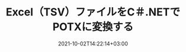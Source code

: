 ---
############################# Static ############################
layout: "autogen-gist"
date: 2021-10-02T14:22:14+03:00
draft: false
path: "ja/total/net/conversion/tsv-to-potx/"
other_out_formats: "PDF DOC DOCX DOCM DOT DOTX DOTM TXT RTF HTML HTM MHTML MHT XLS XLSX XLSM XLSB XLT XLTX XLTM XLAM CSV TSV DIF SXC FODS PPT PPTX PPS PPSX PPSM POT POTX PPTM POTM ODT OTT OTP ODP ODS EMZ WMZ SVG SVGZ XPS TEX DCM WMF EMF BMP PNG GIF JPEG TIFF ICO WEBP JP2 TGA PSB PSD EPUB MD XML JSON DICOM FODP JPG"
ad_headline: "TSVをPOTXに変換する | .NET"
ad_description: ".NETアプリケーション向けの最も正確なTSVからPOTXへのドキュメント変換ソリューション。"

############################# Head ############################
head_title: "C＃ASP.NETでExcelTSVをPOTXに変換する| .NETドキュメント変換"
head_description: ".NETExcelスプレッドシートドキュメントフォーマット変換API。 .NET（C＃、VB.NET、ASP.NET、および.NET Core）アプリケーションでTSVをPOTXおよび100以上の他の画像とドキュメントファイル形式に変換します。"

############################# Header ############################
title: "Excel（TSV）ファイルをC＃.NETでPOTXに変換する"
description: "ネイティブExcelドキュメントコンバータAPIを使用して、C＃VB.NETおよびASP.NETアプリケーションでTSVをPOTXに変換します。柔軟なドキュメント変換機能を使用して、結果のドキュメントの外観をカスタマイズします。すべての一般的なExcelワークシート形式をWord文書、PowerPointプレゼンテーション、PDF、Photoshop、eBook、Web、および画像ファイル形式との間で正確に変換します。ドキュメント全体を変換するか、選択したページ番号またはページ範囲に基づいてソースドキュメントファイルの特定のページを選択し、サポートされているドキュメント形式に簡単に変換します。"

############################# SubMenu ############################
submenu:
    enable: false

############################# Content ############################
content:
    enable: true
    block:
    - title_left: "C＃.NETでTSVをPOTXに変換する方法"
      content_left: |
          .NETでTSVからPOTXに変換するには、次の簡単な手順に従ってください。変換されたPOTXドキュメントをそのまま表示するか、外部ソフトウェアを使用せずにHTMLとしてレンダリングして表示します。

          -   TSVドキュメントを変換する**Converter**オブジェクトを作成します
          -   POTX形式の変換オプションを設定します
          -   POTXに変換するには、**Converter**クラスインスタンスの**Convert**メソッドを呼び出します
          -   HTMLビューアのオプションを設定する
          -   変換されたPOTXをHTMLとして表示する**Viewer**オブジェクトを作成します
          
      title_right: "ダウンロードとインストール手順"
      content_right: |
          Wordファイル形式をさまざまな画像やドキュメントタイプに変換するには、`GroupDocs.Conversion`と`GroupDocs.Viewer`の名前空間が必要です。 これには、PDF、Microsoft Office（Word、Excel、PowerPoint、Project、Outlook）、OpenDocument、HTML、およびCAD図が含まれます。 Conholdate.Totalが提供する他の [Officeドキュメント用の.NET API](https://products.conholdate.com/total/net/)。
          
          [ダウンロード](https://downloads.conholdate.com/total/net) からそれぞれのアセンブリファイルを取得するか、[Nuget](https://www.nuget.org/packages/Conholdate.Total/) からパッケージ全体をフェッチして、ワークスペースに直接 `Conholdate.Total` を追加します。
          
      gisthash: "4f311c07ae9ee691b8afb7960aa6c806"
      gistfile: "excel-to-pdf-conversion.cs"

    - title_left: "C＃でExcelをPDF/Word/HTML/PPTXに変換する"
      content_left: |
          Excelスプレッドシートを、C＃.NETコードを使用して、PDF、HTML、PowerPointプレゼンテーション、ワードプロセッシングファイル形式などの他の一般的なドキュメント形式に変換します。ソースExcelブックをロードし、変換されたドキュメントとして他のドキュメント形式で保存します。

          -   **Converter**オブジェクトを作成し、それにソースExcelファイルを渡します
          -   適切な**ConvertOptions**クラスをインスタンス化します。 （PDFへの変換用の**PdfConvertOptions**、Word形式への変換用の**WordProcessingConvertOptions**、HTMLへの変換用の**MarkupConvertOptions**、PowerPoint形式への変換用の**PresentationConvertOptions**）
          -   PDF / HTML / PPTXまたはWord文書形式に変換するには、**Converter**クラスインスタンスの**Convert**メソッドを呼び出します
          
      title_right: "パスワードで保護されたアーカイブの変換"
      content_right: |
          場合によっては、変換されたドキュメントサイズが大きくなり、変換に時間がかかることがあります。デフォルトでは、キャッシュされた変換済みドキュメントはローカルドライブに保存されますが、[Conholdate.Total for .NET](https://products.conholdate.com/total/net/) は、iCacheインターフェイスを使用して効率的に管理するカスタムキャッシュ実装機能を提供しますキャッシュ変換は独自の方法で行われます。これにより、反復的な変換プロセス全体が高速化されます。
          
          [.NET Excel変換ライブラリ](https://products.groupdocs.com/conversion/net/) は、パスワードで保護されたアーカイブとの間の変換、および変換結果のZIP、RAR、7Z、TAR、GZ、BZ2への圧縮もサポートしています。アーカイブ形式。
          
      gisthash: "4f311c07ae9ee691b8afb7960aa6c806"
      gistfile: "excel-to-pdf-word-html-powerpoint-conversion.cs"

    - title_left: "C＃のPOTXにテキストまたは画像の透かしを追加する"
      content_left: |
          ドキュメント（TSVからPOTX）を元のファイルとまったく同じように正確に変換し、C＃.NETを使用して、変換されたドキュメントページにテキストまたは画像の透かしを適用します。

          -   TSVドキュメントを変換する**Converter**オブジェクトを作成します
          -   **WatermarkOptions**クラスの新しいインスタンスを作成します
          -   透かしのプロパティ（色、幅、テキスト、画像など）を指定します
          -   適切な**ConvertOptions**クラスをインスタンス化します
          -   **ConvertOptions**インスタンスの**Watermark**プロパティを設定します
          -   POTXに変換するには、**Converter**クラスインスタンスの**Convert**メソッドを呼び出します
        
      title_right: "ソースドキュメント情報の抽出"
      content_right: |
          ドキュメント情報抽出機能を使用すると、ソースドキュメントファイルに関する基本情報を取得できるだけでなく、Microsoft Projectファイルのプロジェクトの開始日と終了日、PDFドキュメントの印刷制限など、ファイル形式固有の貴重な情報の抽出もサポートされます。 Outlookデータファイルなどで囲まれたフォルダのリスト。

          Windows Azure、Mono、Xamarinなどのプラットフォームを使用しながら、Windows、Linux、macOSなどのさまざまなオペレーティングシステムで一般的なドキュメントファイル形式を変換します。
          
      gisthash: "a15affe15284876ce010a315a09da1f0"
      gistfile: "convert-word-to-pdf-and-add-text-watermark-to-converted-pdf.cs"

    - title_left: "JSONファイルをC＃.NETでExcelに変換する"
      content_left: |
          Conholdate.Total for .NET APIを使用すると、.NETでJSONファイルをExcelに変換するのが簡単になります。 JSONファイルをデータソースとして使用し、外部ソフトウェアを使用せずに数行のC #codeを追加することで、Excelスプレッドシートファイル形式に正確に変換します。

          -   JSONファイルを変換する**Converter**オブジェクトを作成します
          -   **SpreadsheetConvertOptions**クラスをインスタンス化します
          -   XLSXに変換するには、**Converter**クラスインスタンスの**Convert**メソッドを呼び出します
          
      title_right: "離れた場所にあるドキュメントの読み込みと変換"
      content_right: |
          Conholdate.Total for .NETの使用–開発者は、Amazon S3、Microsoft Azure Blob、FTP、ローカルディスク、ストリーム、単純なURLなどのさまざまなリモートロケーションおよびクラウドドキュメントストレージリソースからドキュメントをロードおよび変換できます。リモートに配置されたドキュメントストリームを取得するメソッドを指定し、それをコンストラクターとしてConverterクラスに渡す必要があります。
          
          Conholdate.Total for .NET APIは、Windowsフォーム、ASP.NET、WPF、WCF、または.NETFramework2.0以降に基づく任意の種類のアプリケーションにネイティブです。
          
      gisthash: "7864dd1c0c16ca647722d18664d5c84a"
      gistfile: "json-to-excel-spreadsheet-conversion.cs"

############################# About Formats ############################
about_formats:
    enable: false
############################# More Formats ############################
more_formats:
    enable: true
    auto: false
    other_out_formats: PDF DOC DOCX DOCM DOT DOTX DOTM TXT RTF HTML HTM MHTML MHT XLS XLSX XLSM XLSB XLT XLTX XLTM XLAM CSV TSV DIF SXC FODS PPT PPTX PPS PPSX PPSM POT POTX PPTM POTM ODT OTT OTP ODP ODS EMZ WMZ SVG SVGZ XPS TEX DCM WMF EMF BMP PNG GIF JPEG TIFF ICO WEBP JP2 TGA PSB PSD EPUB MD XML JSON DICOM FODP JPG
############################# Back to top ###############################
back_to_top:
  enable: true
---